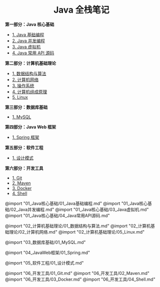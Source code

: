 <h1 id="BOOK" align="center">Java 全栈笔记</h1>

**第一部分：Java 核心基础**
- [1. Java 基础编程](#Java基础编程)
- [2. Java 并发编程](#Java并发编程)
- [3. Java 虚拟机](#Java虚拟机)
- [4. Java 常用 API 源码](#Java常用API源码)

**第二部分：计算机基础理论**
- [1. 数据结构与算法](#数据结构与算法)
- [2. 计算机网络](#计算机网络)
- [3. 操作系统](#操作系统)
- [4. 计算机组成原理](#计算机组成原理)
- [5. Linux](#Linux)

**第三部分：数据库基础**
- [1. MySQL](#MySQL)

**第四部分：Java Web 框架**
- [1. Spring 框架](#Spring)

**第五部分：软件工程**
- [1. 设计模式](#设计模式)

**第六部分：开发工具**
- [1. Git](#Git)
- [2. Maven](#Maven)
- [3. Docker](#Docker)
- [4. Shell](#Shell)


@import "01_Java核心基础/01_Java基础编程.md"
@import "01_Java核心基础/02_Java并发编程.md"
@import "01_Java核心基础/03_Java虚拟机.md"
@import "01_Java核心基础/04_Java常用API源码.md"

@import "02_计算机基础理论/01_数据结构与算法.md"
@import "02_计算机基础理论/02_计算机网络.md"
@import "02_计算机基础理论/05_Linux.md"

@import "03_数据库基础/01_MySQL.md"

@import "04_JavaWeb框架/01_Spring.md"

@import "05_软件工程/01_设计模式.md"

@import "06_开发工具/01_Git.md"
@import "06_开发工具/02_Maven.md"
@import "06_开发工具/03_Docker.md"
@import "06_开发工具/04_Shell.md"